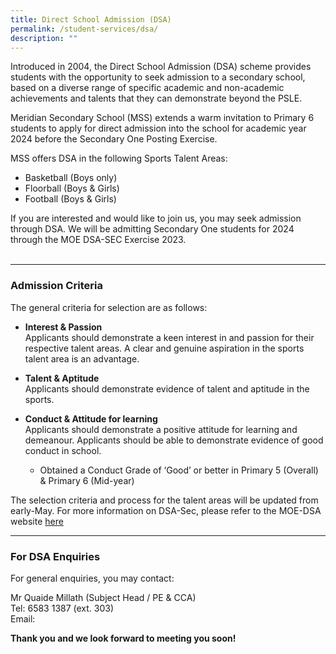 ```yaml
---
title: Direct School Admission (DSA)
permalink: /student-services/dsa/
description: ""
---
```

Introduced in 2004, the Direct School Admission (DSA) scheme provides students with the opportunity to seek admission to a secondary school, based on a diverse range of specific academic and non-academic achievements and talents that they can demonstrate beyond the PSLE. 

Meridian Secondary School (MSS) extends a warm invitation to Primary 6 students to apply for direct admission into the school for academic year 2024 before the Secondary One Posting Exercise. 


MSS offers DSA in the following Sports Talent Areas:
*   Basketball (Boys only)
*   Floorball (Boys &amp; Girls)
*   Football (Boys &amp; Girls)

If you are interested and would like to join us, you may seek admission through DSA.  We will be admitting Secondary One students for 2024 through the MOE DSA-SEC Exercise 2023. 
<br><br>

* * * 

### Admission Criteria

The general criteria for selection are as follows:

*   **Interest &amp; Passion**  
    Applicants should demonstrate a keen interest in and passion for their respective talent areas. A clear and genuine aspiration in the sports talent area is an advantage.

*   **Talent &amp; Aptitude**  
    Applicants should demonstrate evidence of talent and aptitude in the sports.

*   **Conduct &amp; Attitude for learning**  
    Applicants should demonstrate a positive attitude for learning and demeanour. Applicants should be able to demonstrate evidence of good conduct in school.

	* Obtained a Conduct Grade of ‘Good’ or better in Primary 5 (Overall) &amp; Primary 6 (Mid-year)

The selection criteria and process for the talent areas will be updated from early-May. For more information on DSA-Sec, please refer to the MOE-DSA website [here](https://www.moe.gov.sg.dsa-sec)

***

### For DSA Enquiries

For general enquiries, you may contact:

Mr Quaide Millath (Subject Head / PE &amp; CCA)
<br> Tel: 6583 1387 (ext. 303)
<br> Email: 

**Thank you and we look forward to meeting you soon!** 